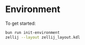 # Environment
    
To get started:
```bash
bun run init-environment
zellij --layout zellij_layout.kdl
```